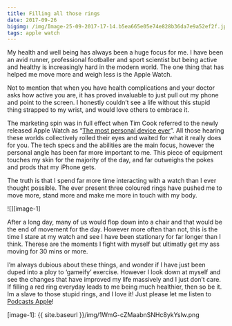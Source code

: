 ```yaml
---
title: Filling all those rings
date: 2017-09-26
bigimg: /img/Image-25-09-2017-17-14.b5ea665e05e74e828b36da7e9a52ef2f.jpeg
tags: apple watch
---
```

My health and well being has always been a huge focus for me. I have been an avid runner, professional footballer and sport scientist but being active and healthy is increasingly hard in the modern world. The one thing that has helped me move more and weigh less is the Apple Watch.

Not to mention that when you have health complications and your doctor asks how active you are, it has proved invaluable to just pull out my phone and point to the screen. I honestly couldn’t see a life without this stupid thing strapped to my wrist, and would love others to embrace it.

The marketing spin was in full effect when Tim Cook referred to the newly released Apple Watch as “[The most personal device ever][1]”. All those hearing these worlds collectively rolled their eyes and waited for what it really does for you. The tech specs and the abilities are the main focus, however the personal angle has been far more important to me. This piece of equipment touches my skin for the majority of the day, and far outweighs the pokes and prods that my iPhone gets.

The truth is that I spend far more time interacting with a watch than I ever thought possible. The ever present three coloured rings have pushed me to move more, stand more and make me more in touch with my body.

![][image-1]

After a long day, many of us would flop down into a chair and that would be the end of movement for the day. However more often than not, this is the time I stare at my watch and see I have been stationary for far longer than I think. Therese are the moments I fight with myself but ultimatly get my ass moving for 30 mins or more.

I’m always dubious about these things, and wonder if I have just been duped into a ploy to ‘gameify’ exercise. However I look down at myself and see the changes that have improved my life massively and I just don’t care. If filling a red ring everyday leads to me being much healthier, then so be it. Im a slave to those stupid rings, and I love it! Just please let me listen to [Podcasts Apple][2]!

[1]:	https://www.apple.com/uk/newsroom/2014/09/09Apple-Unveils-Apple-Watch-Apples-Most-Personal-Device-Ever/
[2]:	https://www.gr36.com/post/2017-09-23-podcast-watchos/

[image-1]:	{{ site.baseurl }}/img/1WmG-cZMaabnSNHc8ykYslw.png
